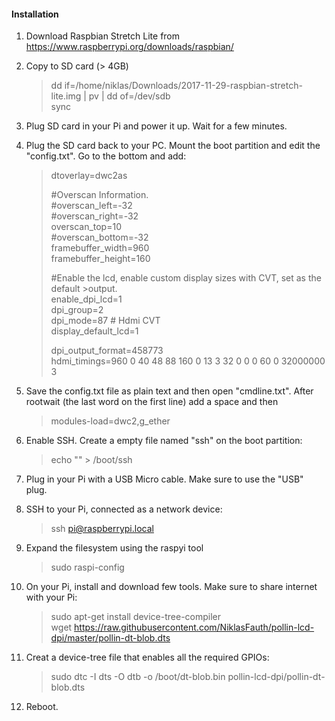 #### Installation

1. Download Raspbian Stretch Lite from
https://www.raspberrypi.org/downloads/raspbian/

2. Copy to SD card (> 4GB)

    > dd if=/home/niklas/Downloads/2017-11-29-raspbian-stretch-lite.img | pv | dd of=/dev/sdb<br/>
    > sync

3. Plug SD card in your Pi and power it up. Wait for a few minutes.

4. Plug the SD card back to your PC. Mount the boot partition and edit the "config.txt". Go to the bottom and add:

    >dtoverlay=dwc2as
    >
    >#Overscan Information.<br/>
    >#overscan_left=-32<br/>
    >#overscan_right=-32<br/>
    >overscan_top=10<br/>
    >#overscan_bottom=-32<br/>
    >framebuffer_width=960<br/>
    >framebuffer_height=160<br/>
    >
    >#Enable the lcd, enable custom display sizes with CVT, set as the default >output.<br/>
    >enable_dpi_lcd=1<br/>
    >dpi_group=2<br/>
    >dpi_mode=87 # Hdmi CVT<br/>
    >display_default_lcd=1<br/>
    >
    >dpi_output_format=458773<br/>
    >hdmi_timings=960 0 40 48 88 160 0 13 3 32 0 0 0 60 0 32000000 3<br/>


5. Save the config.txt file as plain text and then open "cmdline.txt".
After rootwait (the last word on the first line) add a space and then
    >modules-load=dwc2,g_ether

6. Enable SSH. Create a empty file named "ssh" on the boot partition:

    >echo "" > /boot/ssh

7. Plug in your Pi with a USB Micro cable. Make sure to use the "USB" plug.

8. SSH to your Pi, connected as a network device:
    >ssh pi@raspberrypi.local

9. Expand the filesystem using the raspyi tool
    >sudo raspi-config

10. On your Pi, install and download few tools. Make sure to share internet with your Pi:
    >sudo apt-get install device-tree-compiler<br/>
    >wget https://raw.githubusercontent.com/NiklasFauth/pollin-lcd-dpi/master/pollin-dt-blob.dts

11. Creat a device-tree file that enables all the required GPIOs:
    >sudo dtc -I dts -O dtb -o /boot/dt-blob.bin pollin-lcd-dpi/pollin-dt-blob.dts

12. Reboot.
